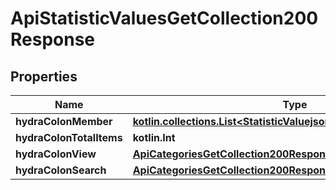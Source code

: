 
# ApiStatisticValuesGetCollection200Response

## Properties
| Name | Type | Description | Notes |
| ------------ | ------------- | ------------- | ------------- |
| **hydraColonMember** | [**kotlin.collections.List&lt;StatisticValuejsonldStatisticValueitemread&gt;**](StatisticValuejsonldStatisticValueitemread.md) |  |  |
| **hydraColonTotalItems** | **kotlin.Int** |  |  [optional] |
| **hydraColonView** | [**ApiCategoriesGetCollection200ResponseHydraView**](ApiCategoriesGetCollection200ResponseHydraView.md) |  |  [optional] |
| **hydraColonSearch** | [**ApiCategoriesGetCollection200ResponseHydraSearch**](ApiCategoriesGetCollection200ResponseHydraSearch.md) |  |  [optional] |



